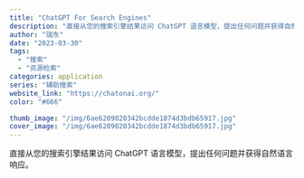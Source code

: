 ```yaml
---
title: "ChatGPT For Search Engines"
description: "直接从您的搜索引擎结果访问 ChatGPT 语言模型，提出任何问题并获得自然语言响应。"
author: "瑞东"
date: "2023-03-30"
tags:
  - "搜索"
  - "资源检索"
categories: application
series: "辅助搜索"
website_link: "https://chatonai.org/"
color: "#666"

thumb_image: "/img/6ae6209020342bcdde1874d3bdb65917.jpg"
cover_image: "/img/6ae6209020342bcdde1874d3bdb65917.jpg"
---
```


直接从您的搜索引擎结果访问 ChatGPT 语言模型，提出任何问题并获得自然语言响应。